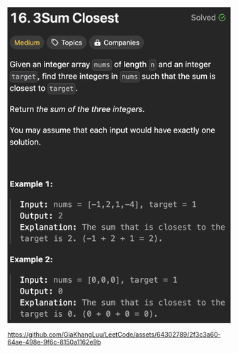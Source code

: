 <img width="565" alt="topic" src="./topic.png">

https://github.com/GiaKhangLuu/LeetCode/assets/64302789/2f3c3a60-64ae-498e-9f6c-8150a1162e9b

